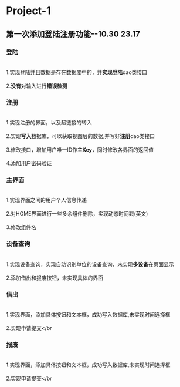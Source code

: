 # Project-1

## 第一次添加登陆注册功能--10.30 23.17
### 登陆
  <br>1.实现登陆并且数据是存在数据库中的，并**实现登陆**dao类接口 </br>
  <br>2.**没有**对输入进行**错误检测**</br>
### 注册
  <br>1.实现注册的界面，以及超链接的转入</br>
  <br>2.实现**写入**数据库，可以获取视图层的数据,并写好**注册**dao类接口</br>
  <br>3.修改接口，增加用户唯一ID作**主Key**，同时修改各界面的返回值</br>
  <br>4.添加用户密码验证</br>
### 主界面
  <br>1.实现界面之间的用户个人信息传递</br>
  <br>2.对HOME界面进行一些多余组件删除，实现动态时间戳(英文)</br>
  <br>3.修改组件名</br>
###  设备查询
  <br>1.实现设备查询，实现自动识别单位的设备查询，未实现**多设备**在页面显示</br>
  <br>2.添加借出和报废按钮，未实现具体的界面</br>
###  借出
  <br>1.实现界面，添加具体按钮和文本框，成功写入数据库,未实现时间选择框</br>
  <br>2.实现申请提交</br
###  报废
  <br>1.实现界面，添加具体按钮和文本框，成功写入数据库,未实现时间选择框</br>
  <br>2.实现申请提交</br

